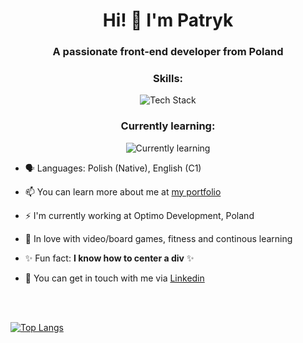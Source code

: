 
<h1 align="center">Hi! 👋 I'm Patryk</h1>
<h3 align="center">A passionate front-end developer from Poland</h3>

<h3 align="center">Skills:</h3>
<p align="center"><img src="https://skillicons.dev/icons?i=html,css,sass,styledcomponents,javascript,typescript,react,angular,vue,svelte,jquery,graphql,photoshop,git&perline=16" alt="Tech Stack" /> </p>

<h3 align="center">Currently learning:</h3>
<p align="center"><img src="https://skillicons.dev/icons?i=nodejs,expressjs,mongodb,postman&perline=16" alt="Currently learning" /> </p>


- 🗣 Languages: Polish (Native), English (C1)

- 📫 You can learn more about me at [my portfolio](https://ppuhacz.netlify.app/)

- ⚡️ I'm currently working at Optimo Development, Poland

- 🥰 In love with video/board games, fitness and continous learning  

- ✨ Fun fact: <b>I know how to center a div</b> ✨

- 📱 You can get in touch with me via [Linkedin](https://www.linkedin.com/in/patryk-puhacz-5b5b7a1aa/)

<br/>
<br/>

[![Top Langs](https://github-readme-stats.vercel.app/api/top-langs/?username=ppuhacz&&layout=compact)](https://github.com/anuraghazra/github-readme-stats)
